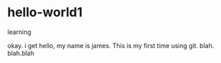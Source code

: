 # hello-world1
learning


okay. i get
hello, my name is james. This is my first time using git.
blah. blah.blah

